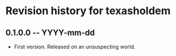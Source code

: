 # Revision history for texasholdem

## 0.1.0.0 -- YYYY-mm-dd

* First version. Released on an unsuspecting world.
